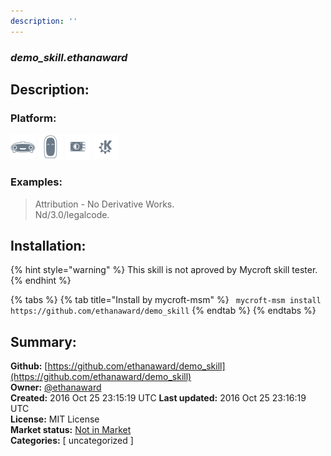 ```yaml
---
description: ''
---
```


### _demo_skill.ethanaward_  
## Description:  
  
  
  
### Platform:  
 ![Mark I](../.gitbook/assets/mark-1-icon.png)  ![Mark II](../.gitbook/assets/mark-2-icon.png)  ![Picroft](../.gitbook/assets/picroft-icon.png)  ![plasmoid](../.gitbook/assets/kde.png)   
### Examples:  
> Attribution - No Derivative Works.  
> Nd/3.0/legalcode.  
  
## Installation:  
{% hint style="warning" %}
This skill is not aproved by Mycroft skill tester.
{% endhint %}
    
{% tabs %}
{% tab title="Install by mycroft-msm" %}
``` mycroft-msm install https://github.com/ethanaward/demo_skill```
{% endtab %}
  {% endtabs %}
    
## Summary:  
**Github:** [https://github.com/ethanaward/demo_skill](https://github.com/ethanaward/demo_skill)  
**Owner:** [@ethanaward](https://github.com/ethanaward)  
**Created:** 2016 Oct 25 23:15:19 UTC  **Last updated:** 2016 Oct 25 23:16:19 UTC  
**License:** MIT License  
**Market status:** [Not in Market](https://market.mycroft.ai/skill/)  
**Categories:** [ uncategorized ]   
